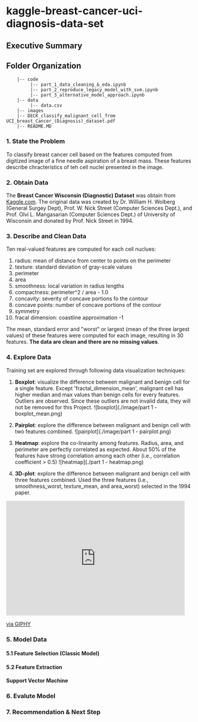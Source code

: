 # kaggle-breast-cancer-uci-diagnosis-data-set

## Executive Summary

## Folder Organization
```
    |-- code
         |-- part_1_data_cleaning_&_eda.ipynb
         |-- part_2_reproduce_legacy_model_with_svm.ipynb
         |-- part_3_alternative_model_approach.ipynb
    |-- data
         |-- data.csv
    |-- images
    |-- DECK_classify_malignant_cell_from UCI_breast_Cancer_(Diagnosis)_dataset.pdf
    |-- README.MD
```

### 1. State the Problem
To classify breast cancer cell based on the features computed from digitized image of a fine needle aspiration of a breast mass. These features describe chracteristics of teh cell nuclei presented in the image.

### 2. Obtain Data
The **Breast Cancer Wisconsin (Diagnostic) Dataset** was obtain from [Kaggle.com](https://www.kaggle.com/uciml/breast-cancer-wisconsin-data). The original data was created by Dr. William H. Wolberg (General Surgey Dept), Prof. W. Nick Street (Computer Sciences Dept.), and Prof. Olvi L. Mangasarian (Computer Sciences Dept.) of University of Wisconsin and donated by Prof. Nick Street in 1994.

### 3. Describe and Clean Data
Ten real-valued features are computed for each cell nuclues:

1. radius: mean of distance from center to points on the perimeter
2. texture: standard deviation of gray-scale values
3. perimeter
4. area
5. smoothness: local variation in radius lengths
6. compactness: perimeter^2 / area - 1.0
7. concavity: severity of concave portions fo the contour
8. concave points: number of concave portions of the contour
9. symmetry
10. fracal dimension: coastline approximation -1

The mean, standard error and "worst" or largest (mean of the three largest values) of these features were computed for each image, resulting in 30 features. **The data are clean and there are no missing values**.

### 4. Explore Data
Training set are explored through following data visualization techniques:
1. **Boxplot**: visualize the difference between malignant and benign cell for a single feature. Except 'fractal_dimension_mean', malignant cell has higher median and max values than benign cells for every features. Outliers are observed. Since these outliers are not invalid data, they will not be removed for this Project.
![boxplot](./image/part 1 - boxplot_mean.png)

2. **Pairplot**: explore the difference between malignant and benign cell with two features combined.
![pairplot](./image/part 1 - pairplot.png)

3. **Heatmap**: explore the co-linearity among features. Radius, area, and perimeter are perfectly correlated as expected. About 50% of the features have strong correlation among each other (i.e., correlation coefficient > 0.5)
![heatmap](./part 1 - heatmap.png)

4. **3D-plot**: explore the difference between malignant and benign cell with three features combined. Used the three features (i.e., smoothness_worst, texture_mean, and area_worst) selected in the 1994 paper.
<iframe src="https://giphy.com/embed/gid5RuiMYr7oITXX8F" width="480" height="308" frameBorder="0" class="giphy-embed" allowFullScreen></iframe><p><a href="https://giphy.com/gifs/gid5RuiMYr7oITXX8F">via GIPHY</a></p>

### 5. Model Data
#### 5.1 Feature Selection (Classic Model)
#### 5.2 Feature Extraction
#### Support Vector Machine
### 6. Evalute Model
### 7. Recommendation & Next Step